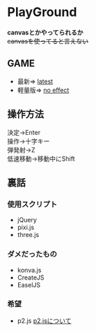 # PlayGround

**canvasとかやってられるか**<br>
~~canvasを使ってると言えない~~

## GAME
* 最新=>
[latest](https://akatsuki1910.github.io/PlayGround/pixi/main.html)<br>
* 軽量版=>
[no effect](https://akatsuki1910.github.io/PlayGround/no_eff/main.html)<br>

## 操作方法
決定→Enter<br>
操作→十字キー<br>
弾発射→Z<br>
低速移動→移動中にShift<br>

## 裏話
### 使用スクリプト
* jQuery
* pixi.js
* three.js

### ダメだったもの
* konva.js
* CreateJS
* EaselJS

### 希望
* p2.js
[p2.jsについて](https://blog.applibot.co.jp/2017/09/06/p2-js/)
